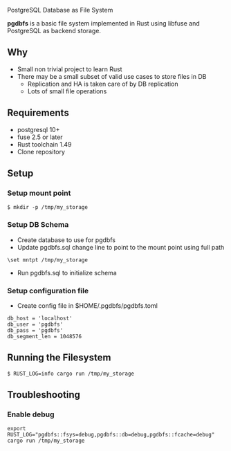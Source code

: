PostgreSQL Database as File System

**pgdbfs** is a basic file system implemented in Rust using libfuse and PostgreSQL as backend storage.

## Why

- Small non trivial project to learn Rust
- There may be a small subset of valid use cases to store files in DB
  - Replication and HA is taken care of by DB replication
  - Lots of small file operations
 

## Requirements
- postgresql 10+
- fuse 2.5 or later
- Rust toolchain 1.49
- Clone repository 

## Setup

### Setup mount point
```
$ mkdir -p /tmp/my_storage
```

### Setup DB Schema

- Create database to use for pgdbfs
- Update pgdbfs.sql change line to point to the mount point using full path
```
\set mntpt /tmp/my_storage
```
- Run pgdbfs.sql to initialize schema

### Setup configuration file

- Create config file in $HOME/.pgdbfs/pgdbfs.toml

```
db_host = 'localhost'
db_user = 'pgdbfs'
db_pass = 'pgdbfs'
db_segment_len = 1048576
```
## Running the Filesystem
```
$ RUST_LOG=info cargo run /tmp/my_storage
```
## Troubleshooting

### Enable debug
```
export RUST_LOG="pgdbfs::fsys=debug,pgdbfs::db=debug,pgdbfs::fcache=debug"
cargo run /tmp/my_storage
```
